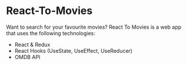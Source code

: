 # React-To-Movies
Want to search for your favourite movies? React To Movies is a web app that uses the following technologies:

- React & Redux
- React Hooks (UseState, UseEffect, UseReducer)
- OMDB API
